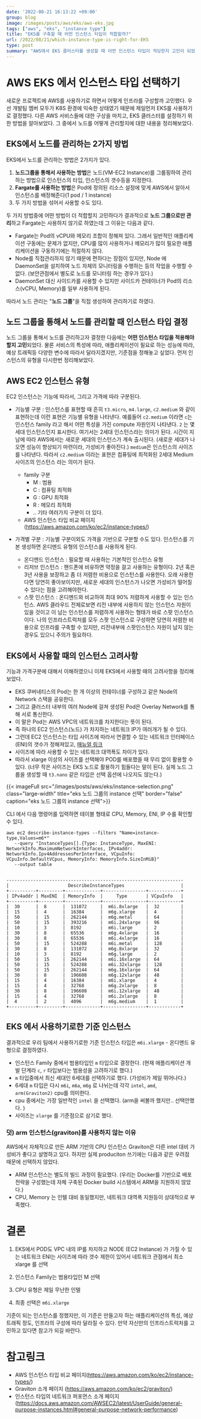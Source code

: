```yaml
---
date: '2022-08-21 16:13:22 +09:00'
group: blog
image: /images/posts/aws/eks/aws-eks.jpg
tags: ["aws", "eks", "instance type"]
title: "EKS를 구축할 때 어떤 인스턴스 타입이 적합할까?"
url: /2022/08/21/which-instance-type-is-right-for-EKS
type: post
summary: "AWS에서 EKS 클러스터를 생성할 때 어떤 인스턴스 타입이 적당한지 고민이 되었는데, 인스턴스를 선택하는 과정을 정리해보았다."
---
```


# AWS EKS 에서 인스턴스 타입 선택하기

새로운 프로젝트에 AWS를 사용하기로 하면서 어떻게 인프라를 구성할까 고민했다. 우선 개발팀 멤버 모두가 K8S 환경에 익숙한 상태였기 때문에 제일먼저 EKS를 사용하기로 결정했다.
다른 AWS 서비스들에 대한 구상을 마치고, EKS 클러스터를 설정하기 위한 방법을 알아보았다. 그 중에서 노드를 어떻게 관리할지에 대한 내용을 정리해보았다.


## EKS에서 노드를 관리하는 2가지 방법 

EKS에서 노드를 관리하는 방법은 2가지가 있다. 
1. **노드그룹을 통해서 사용하는 방법**은 노드(VM-EC2 Instance)를 그룹핑하여 관리하는 방법으로 인스턴스의 타입, 인스턴스의 갯수등을 지정한다.
2. **Fargate를 사용하는 방법**은 Pod에 정의된 리소스 설정에 맞게 AWS에서 알아서 인스턴스를 배정해준다(1 pod / 1 instance)
3. 두 가지 방법을 섞어서 사용할 수도 있다. 

두 가지 방법중에 어떤 방법이 더 적합할지 고민하다가 결과적으로 **노드 그룹으로만 관리**하고 Fargate는 사용하지 않기로 하였는데 그 이유는 다음과 같다. 
 - Fargate는 Pod의 vCPU와 메모리 조합이 정해져 있다. 그래서 일반적인 애플리케이션 구동에는 문제가 없지만, CPU를 많이 사용하거나 메모리가 많이 필요한 애플리케이션을 구동하기에는 적절하지 않다.
 - Node를 직접관리하지 않기 때문에 편하다는 장점이 있지만, Node 에 DaemonSet을 설치하여 노드 자체의 모니터링을 수행하는 등의 작업을 수행할 수 없다. (보안관점에서 별도로 노드를 모니터링 하는 경우가 있다.)
 - DaemonSet 대신 사이드카를 사용할 수 있지만 사이드카 컨테이너가 Pod의 리소스(vCPU, Memory)를 일부 사용하게 된다.

따라서 노드 관리는 "**노드 그룹**"을 직접 생성하여 관리하기로 하였다.

## 노드 그룹을 통해서 노드를 관리할 때 인스턴스 타입 결정

노드 그룹을 통해서 노드를 관리하고자 결정한 다음에는 **어떤 인스턴스 타입을 적용해야할지 고민**되었다.
물론 서비스의 특성에 따라, 애플리케이션이 필요로 하는 성능에 따라, 예상 트래픽등 다양한 변수에 따라서 달라지겠지만, 기준점을 정해놓고 싶었다.
먼저 인스턴스의 유형을 다시한번 정리해보았다.

## AWS EC2 인스턴스 유형
EC2 인스턴스는 기능에 따라서, 그리고 가격에 따라 구분된다.

* 기능별 구분
: 인스턴스를 표현할 때 흔히 `t3.micro`, `m4.large`, `c2.medium` 와 같이 표현하는데 이런 표현은 기능별 유형을 나타낸다. 
예를들어 `c2.medium` 이라면 `c`는 인스턴스 family 라고 해서 어떤 특성을 가진 compute 자원인지 나타낸다.
`2` 는 몇세대 인스턴스인지 표시한다. 여기서는 2세대 인스턴스라는 의미가 된다. 시간이 지남에 따라 AWS에서는 새로운 세대의 인스턴스가 계속 출시된다.
  (새로운 세대가 나오면 성능이 향상되기 마련이라, 가성비가 좋아진다.) `medium`은 인스턴스의 사이즈를 나타낸다.
따라서 `c2.medium` 이라는 표현은 컴퓨팅에 최적화된 2세대 Medium 사이즈의 인스턴스 라는 의미가 된다.
  - family 구분
    - M : 범용 
    - C : 컴퓨팅 최적화
    - G : GPU 최적화
    - R : 메모리 최적화
    - .. 기타 여러가지 구분이 더 있다.
  - AWS 인스턴스 타입 비교 페이지(https://aws.amazon.com/ko/ec2/instance-types/)

* 가격별 구분
: 기능별 구분이외도 가격을 기반으로 구분할 수도 있다. 인스턴스를 기본 생성하면 온디멘드 유형의 인스턴스를 사용하게 된다. 
  - 온디멘드 인스턴스 : 필요할 때 사용하는 기본적인 인스턴스 유형
  - 리저브 인스턴스 : 핸드폰에 비유하면 약정을 걸고 사용하는 유형이다. 2년 혹은 3년 사용을 보장하고 좀 더 저렴한 비용으로 인스턴스를 사용한다. 오래 사용한다면 당연히 좋아보이지만, 새로운 세대의 인스턴스가 나오면 가성비가 떨어질 수 있다는 점을 고려해야한다. 
  - 스팟 인스턴스 : 온디멘드와 비교하여 최대 90% 저렴하게 사용할 수 있는 인스턴스. 
    AWS 클라우드 전체로보면 리전 내부에 사용하지 않는 인스턴스 자원이 있을 것이고 이 남는 인스턴스를 저렴하게 사용하는 형태가 바로 스팟 인스턴스 이다. 
    나의 인프라스트럭처를 모두 스팟 인스턴스로 구성하면 당연히 저렴한 비용으로 인프라를 구축할 수 있지만, 리전내부에 스팟인스턴스 자원이 남지 않는 경우도 있으니 주의가 필요하다.

## EKS에서 사용할 때의 인스턴스 고려사항

기능과 가격구분에 대해서 이해하였으니 이제 EKS에서 사용할 때의 고려사항을 정리해보았다.

- EKS 쿠버네티스의 Pod는 한 개 이상의 컨테이너를 구성하고
  같은 Node의 Network 스택을 공유한다.
- 그리고 클러스터 내부의 여러 Node에 걸쳐 생성된 Pod은
  Overlay Network를 통해 서로 통신한다.
- 이 말은 Pod는 AWS VPC의 네트워크를 차지한다는 뜻이 된다.
- 즉 하나의 EC2 인스턴스(노드) 가 차지하는 네트워크 IP가
  여러개가 될 수 있다.
- 그런데 EC2 인스턴스는 타입 사이즈에 따라서 연결할 수 있는 네트워크 인터페이스 (ENI)의 갯수가 정해져있고, 
  [매뉴얼 링크](https://docs.aws.amazon.com/AWSEC2/latest/UserGuide/using-eni.html#AvailableIpPerENI)
- 사이즈에 따라 사용할 수 있는 네트워크 대역폭도 차이가 있다.
- 따라서 xlarge 이상의 사이즈를 선택해야 POD를 배포했을 때 무리 없이 활용할 수 있다.
  (너무 작은 사이즈는 EKS 노드로 활용하기 힘들다는 말이 된다. 실제 노드 그룹을 생성할 때 `t3.nano` 같은 타입은 선택 옵션에 나오지도 않는다.)

{{< imageFull src="/images/posts/aws/eks/instance-selection.png" class="large-width" title="eks 노드 그룹의 instance 선택" border="false" caption="eks 노드 그룹의 instance 선택">}}

CLI 에서 다음 명령어를 입력하면 테이블 형태로 CPU, Memory, ENI, IP 수를 확인할 수 있다. 
```shell
aws ec2 describe-instance-types --filters "Name=instance-type,Values=m6*" 
   --query "InstanceTypes[].{Type: InstanceType, MaxENI: NetworkInfo.MaximumNetworkInterfaces, IPv4addr: NetworkInfo.Ipv4AddressesPerInterface, VCpuInfo: VCpuInfo.DefaultVCpus, MemoryInfo: MemoryInfo.SizeInMiB}" 
   --output table


------------------------------------------------------------------
|                      DescribeInstanceTypes                     |
+----------+---------+-------------+----------------+------------+
| IPv4addr | MaxENI  | MemoryInfo  |     Type       | VCpuInfo   |
+----------+---------+-------------+----------------+------------+
|  30      |  8      |  131072     |  m6i.8xlarge   |  32        |
|  15      |  4      |  16384      |  m6g.xlarge    |  4         |
|  50      |  15     |  262144     |  m6g.metal     |  64        |
|  50      |  15     |  393216     |  m6i.24xlarge  |  96        |
|  10      |  3      |  8192       |  m6i.large     |  2         |
|  30      |  8      |  65536      |  m6g.4xlarge   |  16        |
|  30      |  8      |  65536      |  m6i.4xlarge   |  16        |
|  50      |  15     |  524288     |  m6i.metal     |  128       |
|  30      |  8      |  131072     |  m6g.8xlarge   |  32        |
|  10      |  3      |  8192       |  m6g.large     |  2         |
|  50      |  15     |  262144     |  m6i.16xlarge  |  64        |
|  50      |  15     |  524288     |  m6i.32xlarge  |  128       |
|  50      |  15     |  262144     |  m6g.16xlarge  |  64        |
|  30      |  8      |  196608     |  m6g.12xlarge  |  48        |
|  15      |  4      |  16384      |  m6i.xlarge    |  4         |
|  15      |  4      |  32768      |  m6g.2xlarge   |  8         |
|  30      |  8      |  196608     |  m6i.12xlarge  |  48        |
|  15      |  4      |  32768      |  m6i.2xlarge   |  8         |
|  4       |  2      |  4096       |  m6g.medium    |  1         |
+----------+---------+-------------+----------------+------------+

```

## EKS 에서 사용하기로한 기준 인스턴스 

결과적으로 우리 팀에서 사용하기로한 기준 인스턴스 타입은 `m6i.xlarge` - 온디멘드 유형으로 결정하였다. 
- 인스턴스 Family 중에서 범용타입인 `m` 타입으로 결정한다. (현재 애플리케이션 개발 단계라 `c`, `r` 타입보다는 범용성을 고려하기로 했다.)
- `m` 타입중에서 최신 세대인 6세대를 선택하기로 했다. (가성비가 제일 뛰어나다.)
- 6세대 `m` 타입은 다시 `m6i`, `m6a`, `m6g` 로 나뉘는데 각각 `intel`, `amd`, `arm(Graviton2)` cpu를 의미한다. 
- cpu 중에서는 가장 일반적인 `intel` 을 선택했다. (arm을 써볼까 했지만.. 선택안했다. )
- 사이즈는 `xlarge` 를 기준점으로 삼기로 했다. 

### 덧) arm 인스턴스(graviton)를 사용하지 않는 이유
AWS에서 자체적으로 만든 ARM 기반의 CPU 인스턴스 Graviton은 다른 intel 대비 가성비가 좋다고 설명하고 있다.
하지만 실제 produciton 쓰기에는 다음과 같은 우려점 때문에 선택하지 않았다.

- ARM 인스턴스는 별도의 빌드 과정이 필요했다. (우리는 Docker를 기반으로 배포전략을 구성했는데 자체 구축된 Docker build 시스템에서 ARM을 지원하지 않았다.)
- CPU, Memory 는 인텔 대비 동일했지만, 네트워크 대역폭 지원등이 상대적으로 부족했다. 

# 결론

1. EKS에서 POD도 VPC 내의 IP를 차지하고 
NODE (EC2 Instance) 가 가질 수 있는 네트워크 ENI는
사이즈에 따라 갯수 제한이 있어서 네트워크 관점에서 최소 xlarge 를 선택

2. 인스턴스 Family는 범용타입인 M 선택

3. CPU 유형은 제일 무난한 인텔

4. 최종 선택은 `m6i.xlarge` 

기준이 되는 인스턴스를 정했지만, 이 기준은 만들고자 하는 애플리케이션의 특성, 예상 트래픽 정도, 인프라의 구성에 따라 달라질 수 있다. 
만약 자신만의 인프라스트럭처를 고민하고 있다면 참고가 되길 바란다. 


# 참고링크 
- AWS 인스턴스 타입 비교 페이지(https://aws.amazon.com/ko/ec2/instance-types/)
- Graviton 소개 페이지 (https://aws.amazon.com/ko/ec2/graviton/) 
- 인스턴스 타입의 네트워크 퍼포먼스 소개 페이지 (https://docs.aws.amazon.com/AWSEC2/latest/UserGuide/general-purpose-instances.html#general-purpose-network-performance) 
